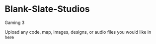 # Blank-Slate-Studios
Gaming 3

Upload any code, map, images, designs, or audio files you would like in here

